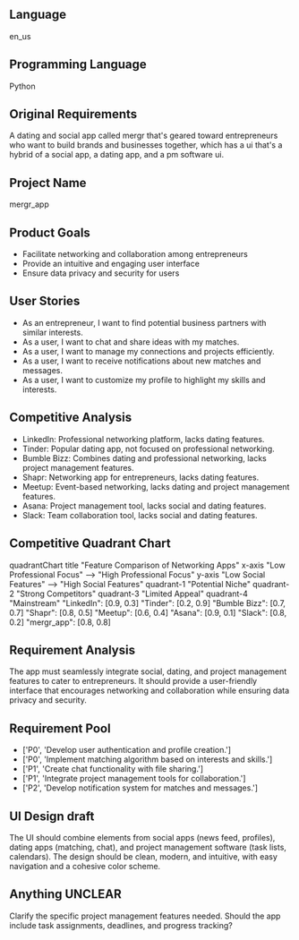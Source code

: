 ## Language

en_us

## Programming Language

Python

## Original Requirements

A dating and social app called mergr that's geared toward entrepreneurs who want to build brands and businesses together, which has a ui that's a hybrid of a social app, a dating app, and a pm software ui.

## Project Name

mergr_app

## Product Goals

- Facilitate networking and collaboration among entrepreneurs
- Provide an intuitive and engaging user interface
- Ensure data privacy and security for users

## User Stories

- As an entrepreneur, I want to find potential business partners with similar interests.
- As a user, I want to chat and share ideas with my matches.
- As a user, I want to manage my connections and projects efficiently.
- As a user, I want to receive notifications about new matches and messages.
- As a user, I want to customize my profile to highlight my skills and interests.

## Competitive Analysis

- LinkedIn: Professional networking platform, lacks dating features.
- Tinder: Popular dating app, not focused on professional networking.
- Bumble Bizz: Combines dating and professional networking, lacks project management features.
- Shapr: Networking app for entrepreneurs, lacks dating features.
- Meetup: Event-based networking, lacks dating and project management features.
- Asana: Project management tool, lacks social and dating features.
- Slack: Team collaboration tool, lacks social and dating features.

## Competitive Quadrant Chart

quadrantChart
    title "Feature Comparison of Networking Apps"
    x-axis "Low Professional Focus" --> "High Professional Focus"
    y-axis "Low Social Features" --> "High Social Features"
    quadrant-1 "Potential Niche"
    quadrant-2 "Strong Competitors"
    quadrant-3 "Limited Appeal"
    quadrant-4 "Mainstream"
    "LinkedIn": [0.9, 0.3]
    "Tinder": [0.2, 0.9]
    "Bumble Bizz": [0.7, 0.7]
    "Shapr": [0.8, 0.5]
    "Meetup": [0.6, 0.4]
    "Asana": [0.9, 0.1]
    "Slack": [0.8, 0.2]
    "mergr_app": [0.8, 0.8]

## Requirement Analysis

The app must seamlessly integrate social, dating, and project management features to cater to entrepreneurs. It should provide a user-friendly interface that encourages networking and collaboration while ensuring data privacy and security.

## Requirement Pool

- ['P0', 'Develop user authentication and profile creation.']
- ['P0', 'Implement matching algorithm based on interests and skills.']
- ['P1', 'Create chat functionality with file sharing.']
- ['P1', 'Integrate project management tools for collaboration.']
- ['P2', 'Develop notification system for matches and messages.']

## UI Design draft

The UI should combine elements from social apps (news feed, profiles), dating apps (matching, chat), and project management software (task lists, calendars). The design should be clean, modern, and intuitive, with easy navigation and a cohesive color scheme.

## Anything UNCLEAR

Clarify the specific project management features needed. Should the app include task assignments, deadlines, and progress tracking?

